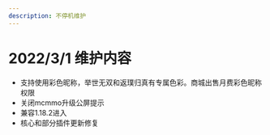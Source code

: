 ```yaml
---
description: 不停机维护
---
```


# 2022/3/1 维护内容

* 支持使用彩色昵称，举世无双和返璞归真有专属色彩。商城出售月费彩色昵称权限
* 关闭mcmmo升级公屏提示
* 兼容1.18.2进入
* 核心和部分插件更新修复
